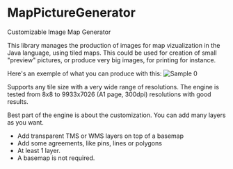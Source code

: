 # MapPictureGenerator
Customizable Image Map Generator

This library manages the production of images for map vizualization in the Java language, using tiled maps.
This could be used for creation of small "preview" pictures, or produce very big images, for printing for instance.

Here's an exemple of what you can produce with this:
![Sample 0](https://github.com/doubotis/MapPictureGenerator/blob/master/samples/sample-0.png)

Supports any tile size with a very wide range of resolutions.
The engine is tested from 8x8 to 9933x7026 (A1 page, 300dpi) resolutions with good results.

Best part of the engine is about the customization. You can add many layers as you want.
* Add transparent TMS or WMS layers on top of a basemap
* Add some agreements, like pins, lines or polygons
* At least 1 layer.
* A basemap is not required.
